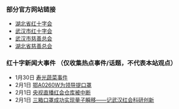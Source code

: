 ### 部分官方网站链接
* [湖北省红十字会](http://hbsredcross.org.cn/)
* [武汉市红十字会](http://www.wuhanrc.org.cn/)
* [武汉市慈善总会](http://www.wh-charity.com/)
* [湖北省慈善总会](http://www.hbcf.org.cn/)


<div id="时间轴"></div>

### 红十字新闻大事件 （仅收集热点事件/话题，不代表本站观点）

* 1月30日 [寿光蔬菜事件](https://cfcnews.com/277796/%e5%88%ab%e7%9b%91%e5%b7%a5%e7%9b%96%e5%8c%bb%e9%99%a2%e4%ba%86%ef%bc%8c%e6%9d%a5%e7%9b%91%e7%9d%a3%e6%ad%a6%e6%b1%89%e7%ba%a2%e5%8d%81%e5%ad%97%e4%bc%9a%e5%90%a7/)
* 2月1日 [鄂A0260W为领导提口罩](https://mp.weixin.qq.com/s/ts4v6aSPrL26DVt6dm63-A)
* 2月1日 [央视直播红会仓库被中断](https://mp.weixin.qq.com/s/z4cBGt6By1g39UP2g-z3ug)
* 2月1日 [三箱口罩成功实现量子瞬移——记武汉红会科研创新](https://mp.weixin.qq.com/s/Y30LUmh2aah-DVLqYbj8MA)